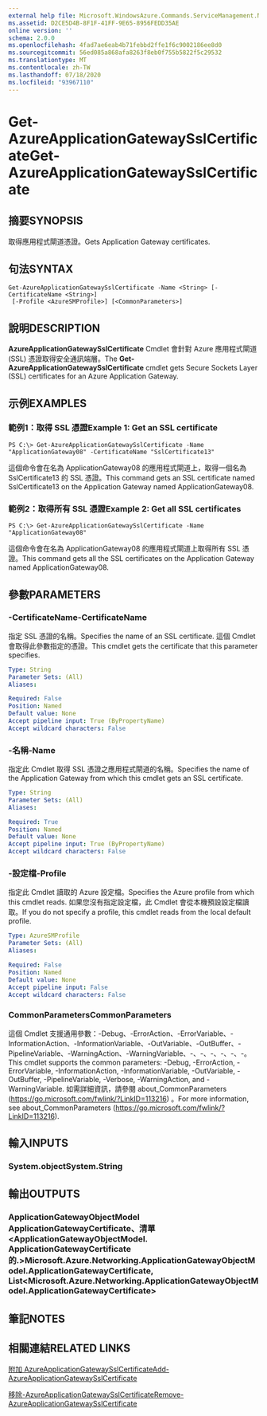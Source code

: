 ```yaml
---
external help file: Microsoft.WindowsAzure.Commands.ServiceManagement.Network.dll-Help.xml
ms.assetid: D2CE5D4B-8F1F-41FF-9E65-8956FEDD35AE
online version: ''
schema: 2.0.0
ms.openlocfilehash: 4fad7ae6eab4b71febbd2ffe1f6c9002186ee8d0
ms.sourcegitcommit: 56ed085a868afa8263f8eb0f755b5822f5c29532
ms.translationtype: MT
ms.contentlocale: zh-TW
ms.lasthandoff: 07/18/2020
ms.locfileid: "93967110"
---
```

# <span data-ttu-id="ec70b-101">Get-AzureApplicationGatewaySslCertificate</span><span class="sxs-lookup"><span data-stu-id="ec70b-101">Get-AzureApplicationGatewaySslCertificate</span></span>

## <span data-ttu-id="ec70b-102">摘要</span><span class="sxs-lookup"><span data-stu-id="ec70b-102">SYNOPSIS</span></span>
<span data-ttu-id="ec70b-103">取得應用程式閘道憑證。</span><span class="sxs-lookup"><span data-stu-id="ec70b-103">Gets Application Gateway certificates.</span></span>

## <span data-ttu-id="ec70b-104">句法</span><span class="sxs-lookup"><span data-stu-id="ec70b-104">SYNTAX</span></span>

```
Get-AzureApplicationGatewaySslCertificate -Name <String> [-CertificateName <String>]
 [-Profile <AzureSMProfile>] [<CommonParameters>]
```

## <span data-ttu-id="ec70b-105">說明</span><span class="sxs-lookup"><span data-stu-id="ec70b-105">DESCRIPTION</span></span>
<span data-ttu-id="ec70b-106">**AzureApplicationGatewaySslCertificate** Cmdlet 會針對 Azure 應用程式閘道 (SSL) 憑證取得安全通訊端層。</span><span class="sxs-lookup"><span data-stu-id="ec70b-106">The **Get-AzureApplicationGatewaySslCertificate** cmdlet gets Secure Sockets Layer (SSL) certificates for an Azure Application Gateway.</span></span>

## <span data-ttu-id="ec70b-107">示例</span><span class="sxs-lookup"><span data-stu-id="ec70b-107">EXAMPLES</span></span>

### <span data-ttu-id="ec70b-108">範例1：取得 SSL 憑證</span><span class="sxs-lookup"><span data-stu-id="ec70b-108">Example 1: Get an SSL certificate</span></span>
```
PS C:\> Get-AzureApplicationGatewaySslCertificate -Name "ApplicationGateway08" -CertificateName "SslCertificate13"
```

<span data-ttu-id="ec70b-109">這個命令會在名為 ApplicationGateway08 的應用程式閘道上，取得一個名為 SslCertificate13 的 SSL 憑證。</span><span class="sxs-lookup"><span data-stu-id="ec70b-109">This command gets an SSL certificate named SslCertificate13 on the Application Gateway named ApplicationGateway08.</span></span>

### <span data-ttu-id="ec70b-110">範例2：取得所有 SSL 憑證</span><span class="sxs-lookup"><span data-stu-id="ec70b-110">Example 2: Get all SSL certificates</span></span>
```
PS C:\> Get-AzureApplicationGatewaySslCertificate -Name "ApplicationGateway08"
```

<span data-ttu-id="ec70b-111">這個命令會在名為 ApplicationGateway08 的應用程式閘道上取得所有 SSL 憑證。</span><span class="sxs-lookup"><span data-stu-id="ec70b-111">This command gets all the SSL certificates on the Application Gateway named ApplicationGateway08.</span></span>

## <span data-ttu-id="ec70b-112">參數</span><span class="sxs-lookup"><span data-stu-id="ec70b-112">PARAMETERS</span></span>

### <span data-ttu-id="ec70b-113">-CertificateName</span><span class="sxs-lookup"><span data-stu-id="ec70b-113">-CertificateName</span></span>
<span data-ttu-id="ec70b-114">指定 SSL 憑證的名稱。</span><span class="sxs-lookup"><span data-stu-id="ec70b-114">Specifies the name of an SSL certificate.</span></span>
<span data-ttu-id="ec70b-115">這個 Cmdlet 會取得此參數指定的憑證。</span><span class="sxs-lookup"><span data-stu-id="ec70b-115">This cmdlet gets the certificate that this parameter specifies.</span></span>

```yaml
Type: String
Parameter Sets: (All)
Aliases: 

Required: False
Position: Named
Default value: None
Accept pipeline input: True (ByPropertyName)
Accept wildcard characters: False
```

### <span data-ttu-id="ec70b-116">-名稱</span><span class="sxs-lookup"><span data-stu-id="ec70b-116">-Name</span></span>
<span data-ttu-id="ec70b-117">指定此 Cmdlet 取得 SSL 憑證之應用程式閘道的名稱。</span><span class="sxs-lookup"><span data-stu-id="ec70b-117">Specifies the name of the Application Gateway from which this cmdlet gets an SSL certificate.</span></span>

```yaml
Type: String
Parameter Sets: (All)
Aliases: 

Required: True
Position: Named
Default value: None
Accept pipeline input: True (ByPropertyName)
Accept wildcard characters: False
```

### <span data-ttu-id="ec70b-118">-設定檔</span><span class="sxs-lookup"><span data-stu-id="ec70b-118">-Profile</span></span>
<span data-ttu-id="ec70b-119">指定此 Cmdlet 讀取的 Azure 設定檔。</span><span class="sxs-lookup"><span data-stu-id="ec70b-119">Specifies the Azure profile from which this cmdlet reads.</span></span>
<span data-ttu-id="ec70b-120">如果您沒有指定設定檔，此 Cmdlet 會從本機預設設定檔讀取。</span><span class="sxs-lookup"><span data-stu-id="ec70b-120">If you do not specify a profile, this cmdlet reads from the local default profile.</span></span>

```yaml
Type: AzureSMProfile
Parameter Sets: (All)
Aliases: 

Required: False
Position: Named
Default value: None
Accept pipeline input: False
Accept wildcard characters: False
```

### <span data-ttu-id="ec70b-121">CommonParameters</span><span class="sxs-lookup"><span data-stu-id="ec70b-121">CommonParameters</span></span>
<span data-ttu-id="ec70b-122">這個 Cmdlet 支援通用參數：-Debug、-ErrorAction、-ErrorVariable、-InformationAction、-InformationVariable、-OutVariable、-OutBuffer、-PipelineVariable、-WarningAction、-WarningVariable、-、-、-、-、-、-。</span><span class="sxs-lookup"><span data-stu-id="ec70b-122">This cmdlet supports the common parameters: -Debug, -ErrorAction, -ErrorVariable, -InformationAction, -InformationVariable, -OutVariable, -OutBuffer, -PipelineVariable, -Verbose, -WarningAction, and -WarningVariable.</span></span> <span data-ttu-id="ec70b-123">如需詳細資訊，請參閱 about_CommonParameters (https://go.microsoft.com/fwlink/?LinkID=113216) 。</span><span class="sxs-lookup"><span data-stu-id="ec70b-123">For more information, see about_CommonParameters (https://go.microsoft.com/fwlink/?LinkID=113216).</span></span>

## <span data-ttu-id="ec70b-124">輸入</span><span class="sxs-lookup"><span data-stu-id="ec70b-124">INPUTS</span></span>

### <span data-ttu-id="ec70b-125">System.object</span><span class="sxs-lookup"><span data-stu-id="ec70b-125">System.String</span></span>

## <span data-ttu-id="ec70b-126">輸出</span><span class="sxs-lookup"><span data-stu-id="ec70b-126">OUTPUTS</span></span>

### <span data-ttu-id="ec70b-127">ApplicationGatewayObjectModel ApplicationGatewayCertificate、清單<ApplicationGatewayObjectModel. ApplicationGatewayCertificate 的.></span><span class="sxs-lookup"><span data-stu-id="ec70b-127">Microsoft.Azure.Networking.ApplicationGatewayObjectModel.ApplicationGatewayCertificate, List<Microsoft.Azure.Networking.ApplicationGatewayObjectModel.ApplicationGatewayCertificate></span></span>

## <span data-ttu-id="ec70b-128">筆記</span><span class="sxs-lookup"><span data-stu-id="ec70b-128">NOTES</span></span>

## <span data-ttu-id="ec70b-129">相關連結</span><span class="sxs-lookup"><span data-stu-id="ec70b-129">RELATED LINKS</span></span>

[<span data-ttu-id="ec70b-130">附加 AzureApplicationGatewaySslCertificate</span><span class="sxs-lookup"><span data-stu-id="ec70b-130">Add-AzureApplicationGatewaySslCertificate</span></span>](./Add-AzureApplicationGatewaySslCertificate.md)

[<span data-ttu-id="ec70b-131">移除-AzureApplicationGatewaySslCertificate</span><span class="sxs-lookup"><span data-stu-id="ec70b-131">Remove-AzureApplicationGatewaySslCertificate</span></span>](./Remove-AzureApplicationGatewaySslCertificate.md)
